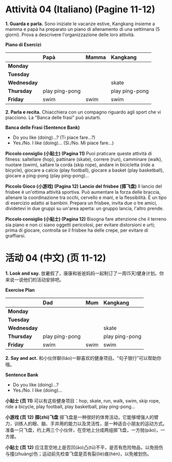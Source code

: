 # Attività 04 (Italiano) (Pagine 11-12)

**1. Guarda e parla.**
Sono iniziate le vacanze estive, Kangkang insieme a mamma e papà ha preparato un piano di allenamento di una settimana (5 giorni). Prova a descrivere l'organizzazione delle loro attività.

**Piano di Esercizi**

| | Papà | Mamma | Kangkang |
| :--- | :--- | :--- | :--- |
| **Monday** | | | |
| **Tuesday** | | | |
| **Wednesday**| | | skate |
| **Thursday** | play ping-pong | | play ping-pong |
| **Friday** | swim | swim | swim |

**2. Parla e recita.**
Chiacchiera con un compagno riguardo agli sport che vi piacciono. La "Banca delle frasi" può aiutarti.

**Banca delle Frasi (Sentence Bank)**
*   Do you like (doing)...? (Ti piace fare...?)
*   Yes./No. I like (doing)... (Sì./No. Mi piace fare...)

**Piccolo consiglio (小贴士) (Pagina 11)**
Puoi praticare queste attività di fitness: saltellare (hop), pattinare (skate), correre (run), camminare (walk), nuotare (swim), saltare la corda (skip rope), andare in bicicletta (ride a bicycle), giocare a calcio (play football), giocare a basket (play basketball), giocare a ping-pong (play ping-pong)...

**Piccolo Gioco (小游戏) (Pagina 12)**
**Lancio del frisbee (掷飞盘)**
Il lancio del frisbee è un'ottima attività sportiva. Può aumentare la forza delle braccia, allenare la coordinazione tra occhi, cervello e mani, e la flessibilità. È un tipo di esercizio adatto ai bambini.
Prepara un frisbee, invita due o tre amici, dividetevi in due gruppi su un'area aperta: un gruppo lancia, l'altro prende.

**Piccolo consiglio (小贴士) (Pagina 12)**
Bisogna fare attenzione che il terreno sia piano e non ci siano oggetti pericolosi, per evitare distorsioni e urti; prima di giocare, controlla se il frisbee ha delle crepe, per evitare di graffiarsi.

# 活动 04 (中文) (页 11-12)

**1. Look and say.**
放暑假了，康康和爸爸妈妈一起制订了一周(5天)健身计划。你来说一说他们的活动安排吧。

**Exercise Plan**

| | Dad | Mum | Kangkang |
| :--- | :--- | :--- | :--- |
| **Monday** | | | |
| **Tuesday** | | | |
| **Wednesday**| | | skate |
| **Thursday** | play ping-pong | | play ping-pong |
| **Friday** | swim | swim | swim |

**2. Say and act.**
和小伙伴聊(liáo)一聊喜欢的健身项目。“句子银行”可以帮助你哦。

**Sentence Bank**
*   Do you like (doing)...?
*   Yes./No. I like (doing)...

**小贴士 (页 11)**
可以有这些健身项目：hop, skate, run, walk, swim, skip rope, ride a bicycle, play football, play basketball, play ping-pong...

**小游戏 (页 12)**
**掷(zhì)飞盘**
掷飞盘是一种很好的体育活动，它能够增强人的臂力，训练人的眼、脑、手并用的能力以及灵活性，是一种适合小朋友的运动方式。
准备一只飞盘，约上两三个小伙伴，在空地上分成两组掷飞盘，一方抛(pāo)，一方接。

**小贴士 (页 12)**
应注意空地上是否凹(āo)凸(tū)不平，是否有危险物品，以免扭伤与撞(zhuàng)伤；运动前先检查飞盘是否有裂(liè)痕(hén)，以免被划伤。

